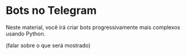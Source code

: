 # Bots no Telegram

Neste material, você irá criar bots progressivamente mais complexos usando Python.

(falar sobre o que será mostrado)

